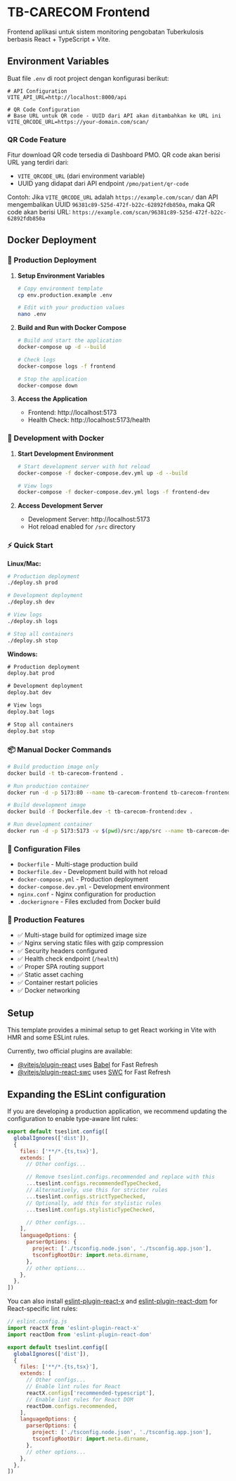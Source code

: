 # TB-CARECOM Frontend

Frontend aplikasi untuk sistem monitoring pengobatan Tuberkulosis berbasis React + TypeScript + Vite.

## Environment Variables

Buat file `.env` di root project dengan konfigurasi berikut:

```env
# API Configuration
VITE_API_URL=http://localhost:8000/api

# QR Code Configuration
# Base URL untuk QR code - UUID dari API akan ditambahkan ke URL ini
VITE_QRCODE_URL=https://your-domain.com/scan/
```

### QR Code Feature

Fitur download QR code tersedia di Dashboard PMO. QR code akan berisi URL yang terdiri dari:
- `VITE_QRCODE_URL` (dari environment variable)
- UUID yang didapat dari API endpoint `/pmo/patient/qr-code`

Contoh: Jika `VITE_QRCODE_URL` adalah `https://example.com/scan/` dan API mengembalikan UUID `96381c89-525d-472f-b22c-62892fdb850a`, maka QR code akan berisi URL: `https://example.com/scan/96381c89-525d-472f-b22c-62892fdb850a`

## Docker Deployment

### 🐳 Production Deployment

1. **Setup Environment Variables**
   ```bash
   # Copy environment template
   cp env.production.example .env
   
   # Edit with your production values
   nano .env
   ```

2. **Build and Run with Docker Compose**
   ```bash
   # Build and start the application
   docker-compose up -d --build
   
   # Check logs
   docker-compose logs -f frontend
   
   # Stop the application
   docker-compose down
   ```

3. **Access the Application**
   - Frontend: http://localhost:5173
   - Health Check: http://localhost:5173/health

### 🔧 Development with Docker

1. **Start Development Environment**
   ```bash
   # Start development server with hot reload
   docker-compose -f docker-compose.dev.yml up -d --build
   
   # View logs
   docker-compose -f docker-compose.dev.yml logs -f frontend-dev
   ```

2. **Access Development Server**
   - Development Server: http://localhost:5173
   - Hot reload enabled for `/src` directory

### ⚡ Quick Start

**Linux/Mac:**
```bash
# Production deployment
./deploy.sh prod

# Development deployment
./deploy.sh dev

# View logs
./deploy.sh logs

# Stop all containers
./deploy.sh stop
```

**Windows:**
```cmd
# Production deployment
deploy.bat prod

# Development deployment
deploy.bat dev

# View logs
deploy.bat logs

# Stop all containers
deploy.bat stop
```

### 📦 Manual Docker Commands

```bash
# Build production image only
docker build -t tb-carecom-frontend .

# Run production container
docker run -d -p 5173:80 --name tb-carecom-frontend tb-carecom-frontend

# Build development image
docker build -f Dockerfile.dev -t tb-carecom-frontend:dev .

# Run development container
docker run -d -p 5173:5173 -v $(pwd)/src:/app/src --name tb-carecom-dev tb-carecom-frontend:dev
```

### 🔧 Configuration Files

- `Dockerfile` - Multi-stage production build
- `Dockerfile.dev` - Development build with hot reload
- `docker-compose.yml` - Production deployment
- `docker-compose.dev.yml` - Development environment
- `nginx.conf` - Nginx configuration for production
- `.dockerignore` - Files excluded from Docker build

### 🚀 Production Features

- ✅ Multi-stage build for optimized image size
- ✅ Nginx serving static files with gzip compression
- ✅ Security headers configured
- ✅ Health check endpoint (`/health`)
- ✅ Proper SPA routing support
- ✅ Static asset caching
- ✅ Container restart policies
- ✅ Docker networking

## Setup

This template provides a minimal setup to get React working in Vite with HMR and some ESLint rules.

Currently, two official plugins are available:

- [@vitejs/plugin-react](https://github.com/vitejs/vite-plugin-react/blob/main/packages/plugin-react) uses [Babel](https://babeljs.io/) for Fast Refresh
- [@vitejs/plugin-react-swc](https://github.com/vitejs/vite-plugin-react/blob/main/packages/plugin-react-swc) uses [SWC](https://swc.rs/) for Fast Refresh

## Expanding the ESLint configuration

If you are developing a production application, we recommend updating the configuration to enable type-aware lint rules:

```js
export default tseslint.config([
  globalIgnores(['dist']),
  {
    files: ['**/*.{ts,tsx}'],
    extends: [
      // Other configs...

      // Remove tseslint.configs.recommended and replace with this
      ...tseslint.configs.recommendedTypeChecked,
      // Alternatively, use this for stricter rules
      ...tseslint.configs.strictTypeChecked,
      // Optionally, add this for stylistic rules
      ...tseslint.configs.stylisticTypeChecked,

      // Other configs...
    ],
    languageOptions: {
      parserOptions: {
        project: ['./tsconfig.node.json', './tsconfig.app.json'],
        tsconfigRootDir: import.meta.dirname,
      },
      // other options...
    },
  },
])
```

You can also install [eslint-plugin-react-x](https://github.com/Rel1cx/eslint-react/tree/main/packages/plugins/eslint-plugin-react-x) and [eslint-plugin-react-dom](https://github.com/Rel1cx/eslint-react/tree/main/packages/plugins/eslint-plugin-react-dom) for React-specific lint rules:

```js
// eslint.config.js
import reactX from 'eslint-plugin-react-x'
import reactDom from 'eslint-plugin-react-dom'

export default tseslint.config([
  globalIgnores(['dist']),
  {
    files: ['**/*.{ts,tsx}'],
    extends: [
      // Other configs...
      // Enable lint rules for React
      reactX.configs['recommended-typescript'],
      // Enable lint rules for React DOM
      reactDom.configs.recommended,
    ],
    languageOptions: {
      parserOptions: {
        project: ['./tsconfig.node.json', './tsconfig.app.json'],
        tsconfigRootDir: import.meta.dirname,
      },
      // other options...
    },
  },
])
```
